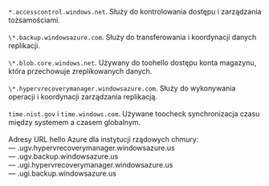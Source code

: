 ``*.accesscontrol.windows.net``. Służy do kontrolowania dostępu i zarządzania tożsamościami.<br/><br/>``\*.backup.windowsazure.com``. Służy do transferowania i koordynacji danych replikacji. <br/><br/> ``\*.blob.core.windows.net``. Używany do toohello dostępu konta magazynu, która przechowuje zreplikowanych danych.<br/><br/> ``\*.hypervrecoverymanager.windowsazure.com``. Służy do wykonywania operacji i koordynacji zarządzania replikacją.<br/><br/>
``time.nist.gov`` i ``time.windows.com``. Używane toocheck synchronizacja czasu między systemem a czasem globalnym.
<br/><br/>
Adresy URL hello Azure dla instytucji rządowych chmury:<br/>— .ugv.hypervrecoverymanager.windowsazure.us<br/>— .ugv.backup.windowsazure.us<br/>— .ugi.hypervrecoverymanager.windowsazure.us<br/>— .ugi.backup.windowsazure.us
